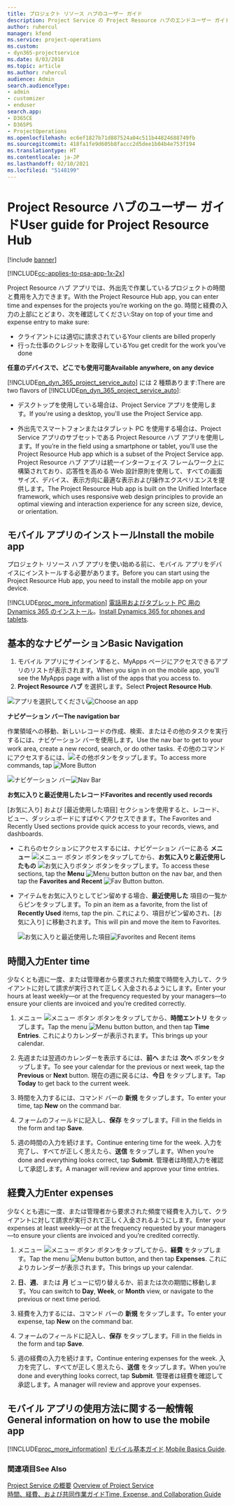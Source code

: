 ```yaml
---
title: プロジェクト リソース ハブのユーザー ガイド
description: Project Service の Project Resource ハブのエンドユーザー ガイド
author: ruhercul
manager: kfend
ms.service: project-operations
ms.custom:
- dyn365-projectservice
ms.date: 8/03/2018
ms.topic: article
ms.author: ruhercul
audience: Admin
search.audienceType:
- admin
- customizer
- enduser
search.app:
- D365CE
- D365PS
- ProjectOperations
ms.openlocfilehash: ec6ef1827b71d887524a04c511b44824688749fb
ms.sourcegitcommit: 418fa1fe9d605b8faccc2d5dee1b04b4e753f194
ms.translationtype: HT
ms.contentlocale: ja-JP
ms.lasthandoff: 02/10/2021
ms.locfileid: "5148199"
---
```

# <a name="user-guide-for-project-resource-hub"></a><span data-ttu-id="07e9b-103">Project Resource ハブのユーザー ガイド</span><span class="sxs-lookup"><span data-stu-id="07e9b-103">User guide for Project Resource Hub</span></span>

[!include [banner](../includes/psa-now-project-operations.md)]

[!INCLUDE[cc-applies-to-psa-app-1x-2x](../includes/cc-applies-to-psa-app-1x-2x.md)]

<span data-ttu-id="07e9b-104">Project Resource ハブ アプリでは、外出先で作業しているプロジェクトの時間と費用を入力できます。</span><span class="sxs-lookup"><span data-stu-id="07e9b-104">With the Project Resource Hub app, you can enter time and expenses for the projects you’re working on the go.</span></span> <span data-ttu-id="07e9b-105">時間と経費の入力の上部にとどまり、次を確認してください:</span><span class="sxs-lookup"><span data-stu-id="07e9b-105">Stay on top of your time and expense entry to make sure:</span></span>

- <span data-ttu-id="07e9b-106">クライアントには適切に請求されている</span><span class="sxs-lookup"><span data-stu-id="07e9b-106">Your clients are billed properly</span></span>
- <span data-ttu-id="07e9b-107">行った仕事のクレジットを取得している</span><span class="sxs-lookup"><span data-stu-id="07e9b-107">You get credit for the work you’ve done</span></span>

<span data-ttu-id="07e9b-108">**任意のデバイスで、どこでも使用可能**</span><span class="sxs-lookup"><span data-stu-id="07e9b-108">**Available anywhere, on any device**</span></span>

<span data-ttu-id="07e9b-109">[!INCLUDE[pn_dyn_365_project_service_auto](../includes/pn-dyn-365-project-service-auto.md)] には 2 種類あります:</span><span class="sxs-lookup"><span data-stu-id="07e9b-109">There are two flavors of [!INCLUDE[pn_dyn_365_project_service_auto](../includes/pn-dyn-365-project-service-auto.md)]:</span></span> 

- <span data-ttu-id="07e9b-110">デスクトップを使用している場合は、Project Service アプリを使用します。</span><span class="sxs-lookup"><span data-stu-id="07e9b-110">If you're using a desktop, you'll use the Project Service app.</span></span> 

- <span data-ttu-id="07e9b-111">外出先でスマートフォンまたはタブレット PC を使用する場合は、Project Service アプリのサブセットである Project Resource ハブ アプリを使用します。</span><span class="sxs-lookup"><span data-stu-id="07e9b-111">If you’re in the field using a smartphone or tablet, you’ll use the Project Resource Hub app which is a subset of the Project Service  app.</span></span> <span data-ttu-id="07e9b-112">Project Resource ハブ アプリは統一インターフェイス フレームワーク上に構築されており、応答性を高める Web 設計原則を使用して、すべての画面サイズ、デバイス、表示方向に最適な表示および操作エクスペリエンスを提供します。</span><span class="sxs-lookup"><span data-stu-id="07e9b-112">The Project Resource Hub app is built on the Unified Interface framework, which uses responsive web design principles to provide an optimal viewing and interaction experience for any screen size, device, or orientation.</span></span> 


## <a name="install-the-mobile-app"></a><span data-ttu-id="07e9b-113">モバイル アプリのインストール</span><span class="sxs-lookup"><span data-stu-id="07e9b-113">Install the mobile app</span></span>
<span data-ttu-id="07e9b-114">プロジェクト リソース ハブ アプリを使い始める前に、モバイル アプリをデバイスにインストールする必要があります。</span><span class="sxs-lookup"><span data-stu-id="07e9b-114">Before you can start using the Project Resource Hub app, you need to install the mobile app on your device.</span></span> 

[!INCLUDE[proc_more_information](../includes/proc-more-information.md)] <span data-ttu-id="07e9b-115">[電話用およびタブレット PC 用の Dynamics 365 のインストール](https://docs.microsoft.com/dynamics365/mobile-app/install-dynamics-365-for-phones-and-tablets)。</span><span class="sxs-lookup"><span data-stu-id="07e9b-115">[Install Dynamics 365 for phones and tablets](https://docs.microsoft.com/dynamics365/mobile-app/install-dynamics-365-for-phones-and-tablets).</span></span>

## <a name="basic-navigation"></a><span data-ttu-id="07e9b-116">基本的なナビゲーション</span><span class="sxs-lookup"><span data-stu-id="07e9b-116">Basic Navigation</span></span>
1.  <span data-ttu-id="07e9b-117">モバイル アプリにサインインすると、MyApps ページにアクセスできるアプリのリストが表示されます。</span><span class="sxs-lookup"><span data-stu-id="07e9b-117">When you sign in on the mobile app, you’ll see the MyApps page with a list of the apps that you access to.</span></span> 
2.  <span data-ttu-id="07e9b-118">**Project Resource ハブ** を選択します。</span><span class="sxs-lookup"><span data-stu-id="07e9b-118">Select **Project Resource Hub**.</span></span>

<span data-ttu-id="07e9b-119">![アプリを選択してください](media/chooseApp_1.png "アプリを選択してください")</span><span class="sxs-lookup"><span data-stu-id="07e9b-119">![Choose an app](media/chooseApp_1.png "Choose an app")</span></span>

<span data-ttu-id="07e9b-120">**ナビゲーション バー**</span><span class="sxs-lookup"><span data-stu-id="07e9b-120">**The navigation bar**</span></span>

<span data-ttu-id="07e9b-121">作業領域への移動、新しいレコードの作成、検索、またはその他のタスクを実行するには、ナビゲーション バーを使用します。</span><span class="sxs-lookup"><span data-stu-id="07e9b-121">Use the nav bar to get to your work area, create a new record, search, or do other tasks.</span></span> <span data-ttu-id="07e9b-122">その他のコマンドにアクセスするには、![その他](media/MoreButton.png "さらに表示 - ボタン")ボタンをタップします。</span><span class="sxs-lookup"><span data-stu-id="07e9b-122">To access more commands, tap ![More Button](media/MoreButton.png "More Button")</span></span>

<span data-ttu-id="07e9b-123">![ナビゲーション バー](media/NavBar_2.png "ナビゲーション バー")</span><span class="sxs-lookup"><span data-stu-id="07e9b-123">![Nav Bar](media/NavBar_2.png "Nav Bar")</span></span>

<span data-ttu-id="07e9b-124">**お気に入りと最近使用したレコード**</span><span class="sxs-lookup"><span data-stu-id="07e9b-124">**Favorites and recently used records**</span></span>

<span data-ttu-id="07e9b-125">[お気に入り] および [最近使用した項目] セクションを使用すると、レコード、ビュー、ダッシュボードにすばやくアクセスできます。</span><span class="sxs-lookup"><span data-stu-id="07e9b-125">The Favorites and Recently Used sections provide quick access to your records, views, and dashboards.</span></span> 

- <span data-ttu-id="07e9b-126">これらのセクションにアクセスするには、ナビゲーション バーにある **メニュー** ![メニュー ボタン](media/MenuButton.png "メニュー ボタン") ボタンをタップしてから、**お気に入りと最近使用したもの** ![お気に入りボタン](media/FavButton.png "お気に入り ボタン") ボタンをタップします。</span><span class="sxs-lookup"><span data-stu-id="07e9b-126">To access these sections, tap the **Menu** ![Menu button](media/MenuButton.png "Menu button") button on the nav bar, and then tap the **Favorites and Recent** ![Fav Button](media/FavButton.png "Fav Button") button.</span></span>

- <span data-ttu-id="07e9b-127">アイテムをお気に入りとしてピン留めする場合、**最近使用した** 項目の一覧からピンをタップします。</span><span class="sxs-lookup"><span data-stu-id="07e9b-127">To pin an item as a favorite, from the list of **Recently Used** items, tap the pin.</span></span> <span data-ttu-id="07e9b-128">これにより、項目がピン留めされ、[お気に入り] に移動されます。</span><span class="sxs-lookup"><span data-stu-id="07e9b-128">This will pin and move the item to Favorites.</span></span>

  <span data-ttu-id="07e9b-129">![お気に入りと最近使用した項目](media/Favs_3.png "お気に入りと最近使用した項目")</span><span class="sxs-lookup"><span data-stu-id="07e9b-129">![Favorites and Recent items](media/Favs_3.png "Favorites and Recent items")</span></span>
 
## <a name="enter-time"></a><span data-ttu-id="07e9b-130">時間入力</span><span class="sxs-lookup"><span data-stu-id="07e9b-130">Enter time</span></span>
<span data-ttu-id="07e9b-131">少なくとも週に一度、または管理者から要求された頻度で時間を入力して、クライアントに対して請求が実行されて正しく入金されるようにします。</span><span class="sxs-lookup"><span data-stu-id="07e9b-131">Enter your hours at least weekly—or at the frequency requested by your managers—to ensure your clients are invoiced and you’re credited correctly.</span></span>

1. <span data-ttu-id="07e9b-132">メニュー ![メニュー ボタン](media/MenuButton.png "メニュー ボタン") ボタンをタップしてから、**時間エントリ** をタップします。</span><span class="sxs-lookup"><span data-stu-id="07e9b-132">Tap the menu ![Menu button](media/MenuButton.png "Menu button") button, and then tap **Time Entries**.</span></span> <span data-ttu-id="07e9b-133">これによりカレンダーが表示されます。</span><span class="sxs-lookup"><span data-stu-id="07e9b-133">This brings up your calendar.</span></span>

2. <span data-ttu-id="07e9b-134">先週または翌週のカレンダーを表示するには、**前へ** または **次へ** ボタンをタップします。</span><span class="sxs-lookup"><span data-stu-id="07e9b-134">To see your calendar for the previous or next week, tap the **Previous** or **Next** button.</span></span> <span data-ttu-id="07e9b-135">現在の週に戻るには、**今日** をタップします。</span><span class="sxs-lookup"><span data-stu-id="07e9b-135">Tap **Today** to get back to the current week.</span></span>

3. <span data-ttu-id="07e9b-136">時間を入力するには、コマンド バーの **新規** をタップします。</span><span class="sxs-lookup"><span data-stu-id="07e9b-136">To enter your time, tap **New** on the command bar.</span></span> 

4. <span data-ttu-id="07e9b-137">フォームのフィールドに記入し、**保存** をタップします。</span><span class="sxs-lookup"><span data-stu-id="07e9b-137">Fill in the fields in the form and tap **Save**.</span></span>

5. <span data-ttu-id="07e9b-138">週の時間の入力を続けます。</span><span class="sxs-lookup"><span data-stu-id="07e9b-138">Continue entering time for the week.</span></span> <span data-ttu-id="07e9b-139">入力を完了し、すべてが正しく思えたら、**送信** をタップします。</span><span class="sxs-lookup"><span data-stu-id="07e9b-139">When you’re done and everything looks correct, tap **Submit**.</span></span> <span data-ttu-id="07e9b-140">管理者は時間入力を確認して承認します。</span><span class="sxs-lookup"><span data-stu-id="07e9b-140">A manager will review and approve your time entries.</span></span>

## <a name="enter-expenses"></a><span data-ttu-id="07e9b-141">経費入力</span><span class="sxs-lookup"><span data-stu-id="07e9b-141">Enter expenses</span></span> 
<span data-ttu-id="07e9b-142">少なくとも週に一度、または管理者から要求された頻度で経費を入力して、クライアントに対して請求が実行されて正しく入金されるようにします。</span><span class="sxs-lookup"><span data-stu-id="07e9b-142">Enter your expenses at least weekly—or at the frequency requested by your managers—to ensure your clients are invoiced and you’re credited correctly.</span></span>

1. <span data-ttu-id="07e9b-143">メニュー ![メニュー ボタン](media/MenuButton.png "メニュー ボタン") ボタンをタップしてから、**経費** をタップします。</span><span class="sxs-lookup"><span data-stu-id="07e9b-143">Tap the menu ![Menu button](media/MenuButton.png "Menu button") button, and then tap **Expenses**.</span></span> <span data-ttu-id="07e9b-144">これによりカレンダーが表示されます。</span><span class="sxs-lookup"><span data-stu-id="07e9b-144">This brings up your calendar.</span></span>

2. <span data-ttu-id="07e9b-145">**日**、**週**、または **月** ビューに切り替えるか、前または次の期間に移動します。</span><span class="sxs-lookup"><span data-stu-id="07e9b-145">You can switch to **Day**, **Week**, or **Month** view, or navigate to the previous or next time period.</span></span> 

3. <span data-ttu-id="07e9b-146">経費を入力するには、コマンド バーの **新規** をタップします。</span><span class="sxs-lookup"><span data-stu-id="07e9b-146">To enter your expense, tap **New** on the command bar.</span></span> 

4. <span data-ttu-id="07e9b-147">フォームのフィールドに記入し、**保存** をタップします。</span><span class="sxs-lookup"><span data-stu-id="07e9b-147">Fill in the fields in the form and tap **Save**.</span></span>

5. <span data-ttu-id="07e9b-148">週の経費の入力を続けます。</span><span class="sxs-lookup"><span data-stu-id="07e9b-148">Continue entering expenses for the week.</span></span> <span data-ttu-id="07e9b-149">入力を完了し、すべてが正しく思えたら、**送信** をタップします。</span><span class="sxs-lookup"><span data-stu-id="07e9b-149">When you’re done and everything looks correct, tap **Submit**.</span></span> <span data-ttu-id="07e9b-150">管理者は経費を確認して承認します。</span><span class="sxs-lookup"><span data-stu-id="07e9b-150">A manager will review and approve your expenses.</span></span>

## <a name="general-information-on-how-to-use-the-mobile-app"></a><span data-ttu-id="07e9b-151">モバイル アプリの使用方法に関する一般情報</span><span class="sxs-lookup"><span data-stu-id="07e9b-151">General information on how to use the mobile app</span></span> 
[!INCLUDE[proc_more_information](../includes/proc-more-information.md)] <span data-ttu-id="07e9b-152">[モバイル基本ガイド](https://docs.microsoft.com/dynamics365/mobile-app/dynamics-365-phones-tablets-users-guide).</span><span class="sxs-lookup"><span data-stu-id="07e9b-152">[Mobile Basics Guide](https://docs.microsoft.com/dynamics365/mobile-app/dynamics-365-phones-tablets-users-guide).</span></span>

### <a name="see-also"></a><span data-ttu-id="07e9b-153">関連項目</span><span class="sxs-lookup"><span data-stu-id="07e9b-153">See Also</span></span>  
 <span data-ttu-id="07e9b-154">[Project Service の概要](../psa/overview.md) </span><span class="sxs-lookup"><span data-stu-id="07e9b-154">[Overview of Project Service](../psa/overview.md) </span></span>  
 [<span data-ttu-id="07e9b-155">時間、経費、および共同作業ガイド</span><span class="sxs-lookup"><span data-stu-id="07e9b-155">Time, Expense, and Collaboration Guide</span></span>](../psa/time-expense-collaboration-guide.md)   
 
